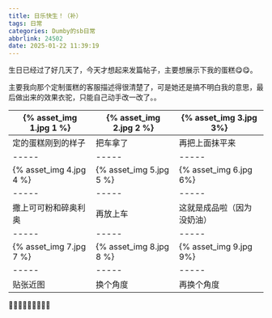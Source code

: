 ```yaml
---
title: 日乐快生！（补）
tags: 日常
categories: Dumby的sb日常
abbrlink: 24502
date: 2025-01-22 11:39:19
---
```


生日已经过了好几天了，今天才想起来发篇帖子，主要想展示下我的蛋糕😋😋。

<!--more-->

主要我向那个定制蛋糕的客服描述得很清楚了，可是她还是搞不明白我的意思，最后做出来的效果衣驼，只能自己动手改一改了。。

| {% asset_img 1.jpg 1 %} | {% asset_img 2.jpg 2 %} | {% asset_img 3.jpg 3%} |
| ----- | ----- | ----- |
| 定的蛋糕刚到的样子 | 把车拿了 | 再把上面抹平来 |
| ----- | ----- | ----- |
| {% asset_img 4.jpg 4 %} | {% asset_img 5.jpg 5 %} | {% asset_img 6.jpg 6%} |
| ----- | ----- | ----- |
| 撒上可可粉和碎奥利奥 | 再放上车 | 这就是成品啦（因为没奶油） |
| ----- | ----- | ----- |
| {% asset_img 7.jpg 7 %} | {% asset_img 8.jpg 8 %} | {% asset_img 9.jpg 9%} |
| ----- | ----- | ----- |
| 贴张近图 | 换个角度 | 再换个角度 |

🎉😋✨🎊😋🎉✨🎊😋